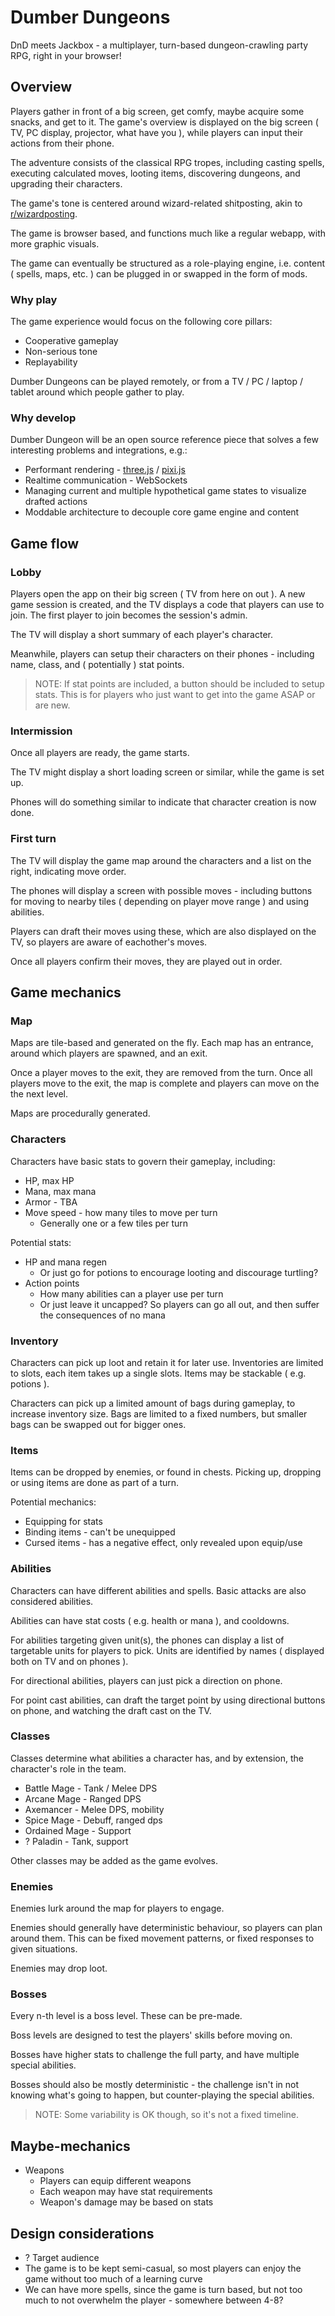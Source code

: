 # Dumber Dungeons

DnD meets Jackbox - a multiplayer, turn-based dungeon-crawling party RPG, right
in your browser!

## Overview

Players gather in front of a big screen, get comfy, maybe acquire some snacks,
and get to it. The game's overview is displayed on the big screen ( TV, PC
display, projector, what have you ), while players can input their actions from
their phone.

The adventure consists of the classical RPG tropes, including casting spells,
executing calculated moves, looting items, discovering dungeons, and upgrading
their characters.

The game's tone is centered around wizard-related shitposting, akin to
[r/wizardposting].

The game is browser based, and functions much like a regular webapp, with more
graphic visuals.

The game can eventually be structured as a role-playing engine, i.e. content (
spells, maps, etc. ) can be plugged in or swapped in the form of mods.

### Why play

The game experience would focus on the following core pillars:

* Cooperative gameplay
* Non-serious tone
* Replayability

Dumber Dungeons can be played remotely, or from a TV / PC / laptop / tablet
around which people gather to play.

### Why develop

Dumber Dungeon will be an open source reference piece that solves a few
interesting problems and integrations, e.g.:

* Performant rendering - [three.js] / [pixi.js]
* Realtime communication - WebSockets
* Managing current and multiple hypothetical game states to visualize drafted
  actions
* Moddable architecture to decouple core game engine and content

## Game flow

### Lobby

Players open the app on their big screen ( TV from here on out ). A new game
session is created, and the TV displays a code that players can use to join.
The first player to join becomes the session's admin.

The TV will display a short summary of each player's character.

Meanwhile, players can setup their characters on their phones - including name,
class, and ( potentially ) stat points.

> NOTE: If stat points are included, a button should be included to setup
> stats. This is for players who just want to get into the game ASAP or are
> new.

### Intermission

Once all players are ready, the game starts.

The TV might display a short loading screen or similar, while the game is set
up.

Phones will do something similar to indicate that character creation is now
done.

### First turn

The TV will display the game map around the characters and a list on the right,
indicating move order.

The phones will display a screen with possible moves - including buttons for
moving to nearby tiles ( depending on player move range ) and using abilities.

Players can draft their moves using these, which are also displayed on the TV,
so players are aware of eachother's moves.

Once all players confirm their moves, they are played out in order.

## Game mechanics

### Map

Maps are tile-based and generated on the fly. Each map has an entrance, around
which players are spawned, and an exit.

Once a player moves to the exit, they are removed from the turn. Once all
players move to the exit, the map is complete and players can move on the the
next level.

Maps are procedurally generated.

### Characters

Characters have basic stats to govern their gameplay, including:

* HP, max HP
* Mana, max mana
* Armor - TBA
* Move speed - how many tiles to move per turn
    * Generally one or a few tiles per turn

Potential stats:

* HP and mana regen
    * Or just go for potions to encourage looting and discourage turtling?
* Action points
    * How many abilities can a player use per turn
    * Or just leave it uncapped? So players can go all out, and then suffer the
      consequences of no mana

### Inventory

Characters can pick up loot and retain it for later use. Inventories are
limited to slots, each item takes up a single slots. Items may be stackable (
e.g. potions ).

Characters can pick up a limited amount of bags during gameplay, to increase
inventory size. Bags are limited to a fixed numbers, but smaller bags can be
swapped out for bigger ones.

### Items

Items can be dropped by enemies, or found in chests. Picking up, dropping or
using items are done as part of a turn.

Potential mechanics:

* Equipping for stats
* Binding items - can't be unequipped
* Cursed items - has a negative effect, only revealed upon equip/use

### Abilities

Characters can have different abilities and spells. Basic attacks are also
considered abilities.

Abilities can have stat costs ( e.g. health or mana ), and cooldowns. 

For abilities targeting given unit(s), the phones can display a list of
targetable units for players to pick. Units are identified by names ( displayed
both on TV and on phones ).

For directional abilities, players can just pick a direction on phone.

For point cast abilities, can draft the target point by using directional
buttons on phone, and watching the draft cast on the TV.

### Classes

Classes determine what abilities a character has, and by extension, the
character's role in the team.

* Battle Mage - Tank / Melee DPS
* Arcane Mage - Ranged DPS
* Axemancer - Melee DPS, mobility
* Spice Mage - Debuff, ranged dps
* Ordained Mage - Support
* ? Paladin - Tank, support

Other classes may be added as the game evolves.

### Enemies

Enemies lurk around the map for players to engage. 

Enemies should generally have deterministic behaviour, so players can plan
around them. This can be fixed movement patterns, or fixed responses to given
situations.

Enemies may drop loot.

### Bosses

Every n-th level is a boss level. These can be pre-made. 

Boss levels are designed to test the players' skills before moving on.

Bosses have higher stats to challenge the full party, and have multiple special
abilities.

Bosses should also be mostly deterministic - the challenge isn't in not knowing
what's going to happen, but counter-playing the special abilities.

> NOTE: Some variability is OK though, so it's not a fixed timeline.

## Maybe-mechanics

* Weapons
    * Players can equip different weapons
    * Each weapon may have stat requirements
    * Weapon's damage may be based on stats

## Design considerations

* ? Target audience
* The game is to be kept semi-casual, so most players can enjoy the game
  without too much of a learning curve
* We can have more spells, since the game is turn based, but not too much to
  not overwhelm the player - somewhere between 4-8?

[r/wizardposting]: https://www.reddit.com/r/wizardposting/
[three.js]: https://threejs.org/
[pixi.js]: https://pixijs.com/

